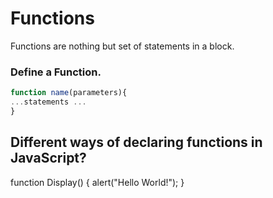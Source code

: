 # Functions

Functions are nothing but set of statements in a block.

### Define a Function.
```javascript
function name(parameters){
...statements ...
}
```




## Different ways of declaring functions in JavaScript?

function Display()
      {
         alert("Hello World!");
      }
<!--stackedit_data:
eyJoaXN0b3J5IjpbMTg1Mjg1MTY2NCwxMzg1NTE5ODc5LC03ND
IyMDE1NF19
-->